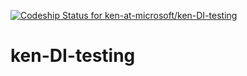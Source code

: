 [ ![Codeship Status for ken-at-microsoft/ken-DI-testing](https://codeship.io/projects/b557f220-2591-0132-ce11-5220aac52c67/status)](https://codeship.io/projects/37215)

ken-DI-testing
==============
